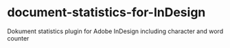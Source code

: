 # document-statistics-for-InDesign
Dokument statistics plugin for Adobe InDesign including character and word counter
